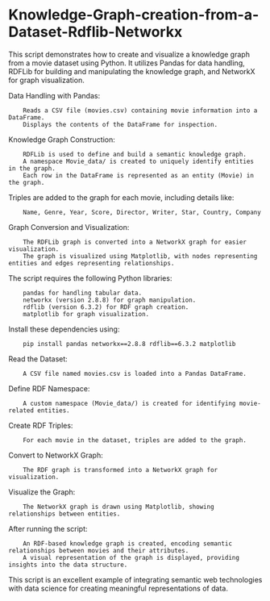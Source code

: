 # Knowledge-Graph-creation-from-a-Dataset-Rdflib-Networkx
This script demonstrates how to create and visualize a knowledge graph from a movie dataset using Python. It utilizes Pandas for data handling, RDFLib for building and manipulating the knowledge graph, and NetworkX for graph visualization.

Data Handling with Pandas:

        Reads a CSV file (movies.csv) containing movie information into a DataFrame.
        Displays the contents of the DataFrame for inspection.

Knowledge Graph Construction:

        RDFLib is used to define and build a semantic knowledge graph.
        A namespace Movie_data/ is created to uniquely identify entities in the graph.
        Each row in the DataFrame is represented as an entity (Movie) in the graph.

Triples are added to the graph for each movie, including details like:
        
        Name, Genre, Year, Score, Director, Writer, Star, Country, Company

Graph Conversion and Visualization:

        The RDFLib graph is converted into a NetworkX graph for easier visualization.
        The graph is visualized using Matplotlib, with nodes representing entities and edges representing relationships.

The script requires the following Python libraries:

        pandas for handling tabular data.
        networkx (version 2.8.8) for graph manipulation.
        rdflib (version 6.3.2) for RDF graph creation.
        matplotlib for graph visualization.

Install these dependencies using:

        pip install pandas networkx==2.8.8 rdflib==6.3.2 matplotlib

Read the Dataset:

        A CSV file named movies.csv is loaded into a Pandas DataFrame.

Define RDF Namespace:

        A custom namespace (Movie_data/) is created for identifying movie-related entities.

Create RDF Triples:

        For each movie in the dataset, triples are added to the graph.

Convert to NetworkX Graph:

        The RDF graph is transformed into a NetworkX graph for visualization.

Visualize the Graph:

        The NetworkX graph is drawn using Matplotlib, showing relationships between entities.

After running the script:

        An RDF-based knowledge graph is created, encoding semantic relationships between movies and their attributes.
        A visual representation of the graph is displayed, providing insights into the data structure.

This script is an excellent example of integrating semantic web technologies with data science for creating meaningful representations of data.
